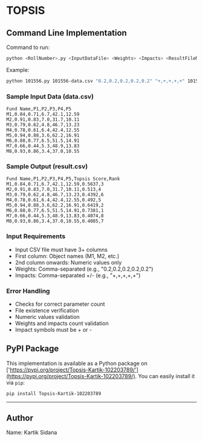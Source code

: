 # TOPSIS

## Command Line Implementation
Command to run:
```bash
python <RollNumber>.py <InputDataFile> <Weights> <Impacts> <ResultFileName>
```

Example:
```bash
python 101556.py 101556-data.csv "0.2,0.2,0.2,0.2,0.2" "+,+,+,+,+" 101556-result.csv
```

### Sample Input Data (data.csv)
```
Fund Name,P1,P2,P3,P4,P5
M1,0.84,0.71,6.7,42.1,12.59
M2,0.91,0.83,7.0,31.7,10.11
M3,0.79,0.62,4.8,46.7,13.23
M4,0.78,0.61,6.4,42.4,12.55
M5,0.94,0.88,3.6,62.2,16.91
M6,0.88,0.77,6.5,51.5,14.91
M7,0.66,0.44,5.3,48.9,13.83
M8,0.93,0.86,3.4,37.0,10.55
```

### Sample Output (result.csv)
```
Fund Name,P1,P2,P3,P4,P5,Topsis Score,Rank
M1,0.84,0.71,6.7,42.1,12.59,0.5637,3
M2,0.91,0.83,7.0,31.7,10.11,0.513,4
M3,0.79,0.62,4.8,46.7,13.23,0.4392,6
M4,0.78,0.61,6.4,42.4,12.55,0.492,5
M5,0.94,0.88,3.6,62.2,16.91,0.6419,2
M6,0.88,0.77,6.5,51.5,14.91,0.7381,1
M7,0.66,0.44,5.3,48.9,13.83,0.4074,8
M8,0.93,0.86,3.4,37.0,10.55,0.4085,7
```

### Input Requirements
- Input CSV file must have 3+ columns
- First column: Object names (M1, M2, etc.)
- 2nd column onwards: Numeric values only
- Weights: Comma-separated (e.g., "0.2,0.2,0.2,0.2,0.2")
- Impacts: Comma-separated +/- (e.g., "+,+,+,+,+")

### Error Handling
- Checks for correct parameter count
- File existence verification
- Numeric values validation
- Weights and impacts count validation
- Impact symbols must be + or -
## PyPI Package
This implementation is available as a Python package on ['https://pypi.org/project/Topsis-Kartik-102203789/'](https://pypi.org/project/Topsis-Kartik-102203789/). You can easily install it via `pip`:

```bash
pip install Topsis-Kartik-102203789
```
---



## Author
Name: Kartik Sidana
